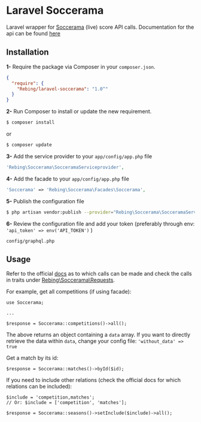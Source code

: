 # Laravel Soccerama

Laravel wrapper for [Soccerama](https://soccerama.pro/) (live) score API calls. 
Documentation for the api can be found [here](https://soccerama.pro/docs/1.2)

## Installation

**1-** Require the package via Composer in your `composer.json`.
```json
{
  "require": {
    "Rebing/laravel-soccerama": "1.0^"
  }
}
```

**2-** Run Composer to install or update the new requirement.

```bash
$ composer install
```

or

```bash
$ composer update
```

**3-** Add the service provider to your `app/config/app.php` file
```php
'Rebing\Soccerama\SocceramaServiceprovider',
```

**4-** Add the facade to your `app/config/app.php` file
```php
'Soccerama' => 'Rebing\Soccerama\Facades\Soccerama',
```

**5-** Publish the configuration file

```bash
$ php artisan vendor:publish --provider="Rebing\Soccerama\SocceramaServiceProvider"
```

**6-** Review the configuration file and add your token (preferably through env: `'api_token' => env('API_TOKEN')` )

```
config/graphql.php
```

## Usage

Refer to the official [docs](https://soccerama.pro/docs/1.2) as to which calls can be made and check the calls in traits under [Rebing\Soccerama\Requests](Rebing\Soccerama\Requests).

For example, get all competitions (if using facade):

```
use Soccerama;

...

$response = Soccerama::competitions()->all();
```

The above returns an object containing a `data` array.
If you want to directly retrieve the data within `data`, change your config file: `'without_data' => true`

Get a match by its id:

```
$response = Soccerama::matches()->byId($id);
```

If you need to include other relations (check the official docs for which relations can be included):

```
$include = 'competition,matches';
// Or: $include = ['competition', 'matches'];

$response = Soccerama::seasons()->setInclude($include)->all();
```